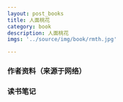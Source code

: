 ```yaml
---
layout: post_books
title: 人面桃花
category: book
description: 人面桃花
imgs: '../source/img/book/rmth.jpg'

---
```

### 作者资料（来源于网络）


### 读书笔记
 